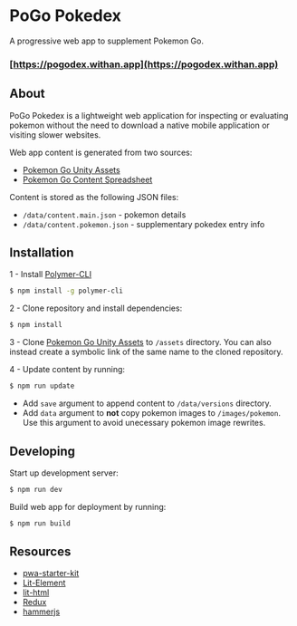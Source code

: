# PoGo Pokedex

A progressive web app to supplement Pokemon Go.

### [https://pogodex.withan.app](https://pogodex.withan.app)

## About
PoGo Pokedex is a lightweight web application for inspecting or evaluating pokemon without the need to download a native mobile application or visiting slower websites.

Web app content is generated from two sources:
- [Pokemon Go Unity Assets](https://github.com/ZeChrales/PogoAssets)
- [Pokemon Go Content Spreadsheet](https://docs.google.com/spreadsheets/d/1UEFmGd2JRrW1mFr8qtR1Sh2V0zeDOZ8v-ccB9hpde-A/edit?usp=sharing)

Content is stored as the following JSON files:
- ```/data/content.main.json``` - pokemon details
- ```/data/content.pokemon.json``` - supplementary pokedex entry info


## Installation

1 - Install [Polymer-CLI](https://www.npmjs.com/package/polymer-cli)
```bash
$ npm install -g polymer-cli
```

2 - Clone repository and install dependencies: 

```bash
$ npm install
```

3 - Clone [Pokemon Go Unity Assets](https://github.com/ZeChrales/PogoAssets) to ```/assets``` directory. You can also instead create a symbolic link of the same name to the cloned repository.

4 - Update content by running:

```bash
$ npm run update
```

- Add ```save``` argument to append content to ```/data/versions``` directory.
- Add ```data``` argument to **not** copy pokemon images to ```/images/pokemon```. Use this argument to avoid unecessary pokemon image rewrites.


## Developing

Start up development server:
```bash
$ npm run dev
```

Build web app for deployment by running:
```bash
$ npm run build
```

## Resources
- [pwa-starter-kit](https://pwa-starter-kit.polymer-project.org/)
- [Lit-Element](https://lit-element.polymer-project.org/)
- [lit-html](https://lit-html.polymer-project.org/)
- [Redux](https://redux.js.org/)
- [hammerjs](https://hammerjs.github.io/)